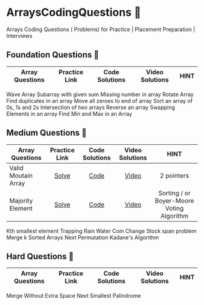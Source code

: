 # ArraysCodingQuestions 🚀
  Arrays Coding Questions ( Problems) for Practice | Placement Preparation | Interviews

## Foundation Questions 🚀
| Array Questions  | Practice Link | Code Solutions | Video Solutions | HINT
| ------------- | :-------------: | :-------------: | :---------: |:---------: |
Wave Array
Subarray with given sum
Missing number in array
Rotate Array
Find duplicates in an array
Move all zeroes to end of array
Sort an array of 0s, 1s and 2s
Intersection of two arrays
Reverse an array
Swapping Elements in an array
Find Min and Max in an Array

## Medium Questions 🚀
| Array Questions  | Practice Link | Code Solutions | Video Solutions | HINT
| ------------- | :-------------: | :-------------: | :---------: |:---------: |
Valid Moutain Array | [Solve](https://leetcode.com/problems/valid-mountain-array/) | [Code](https://github.com/RecursiveSharma/Leetcode-Problem-and-Solutions/blob/main/ValidMoutainArray.md) | [Video](https://youtu.be/tVDTjm_fYbQ) | 2 pointers
Majority Element | [Solve](https://leetcode.com/problems/majority-element/) | [Code](https://github.com/RecursiveSharma/ArraysCodingQuestions/blob/main/Majority%20Element.md) | [Video](https://www.youtube.com/watch?v=cLE1J34pYUo) | Sorting / or Boyer-Moore Voting Algorithm

Kth smallest element
Trapping Rain Water
Coin Change
Stock span problem
Merge k Sorted Arrays
Next Permutation
Kadane's Algorithm



## Hard Questions 🚀
| Array Questions  | Practice Link | Code Solutions | Video Solutions | HINT
| ------------- | :-------------: | :-------------: | :---------: |:---------: |
Merge Without Extra Space
Next Smallest Palindrome
